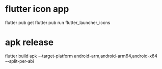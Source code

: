 # flutter icon app
flutter pub get
flutter pub run flutter_launcher_icons

# apk release
flutter build apk --target-platform android-arm,android-arm64,android-x64 --split-per-abi